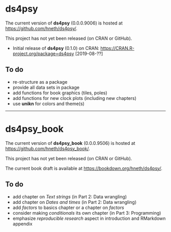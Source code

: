 
# ds4psy

The current version of **ds4psy** (0.0.0.9006) is hosted at <https://github.com/hneth/ds4psy/>.

This project has not yet been released (on CRAN or GitHub). 

- Initial release of **ds4psy** (0.1.0) on CRAN: <https://CRAN.R-project.org/package=ds4psy> [2019-08-??] 

## To do

- re-structure as a package
- provide all data sets in package
- add functions for book graphics (tiles, poles)
- add functions for new clock plots (including new chapters)
- use **unikn** for colors and theme(s)

---------- 

# ds4psy_book

The current version of **ds4psy_book** (0.0.0.9506) is hosted at <https://github.com/hneth/ds4psy_book/>. 

This project has not yet been released (on CRAN or GitHub). 

The current book draft is available at <https://bookdown.org/hneth/ds4psy/>. 

## To do

- add chapter on _Text strings_ (in Part 2: Data wrangling)
- add chapter on _Dates and times_ (in Part 2: Data wrangling)
- add _factors_ to basics chapter or a chapter on _factors_
- consider making _conditionals_ its own chapter (in Part 3: Programming) 
- emphasize _reproducible research_ aspect in introduction and RMarkdown appendix

<!-- eof -->

